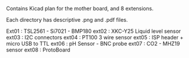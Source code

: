 Contains Kicad plan for the mother board, and 8 extensions.

Each directory has descriptive .png and .pdf files.

Ext01 : TSL2561 - Si7021 - BMP180
ext02 : XKC-Y25 Liquid level sensor
ext03 : I2C connectors 
ext04 : PT100 3 wire sensor
ext05 : ISP header + micro USB to TTL
ext06 : pH Sensor - BNC probe
ext07 : CO2 - MHZ19 sensor
ext08 : ProtoBoard
